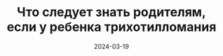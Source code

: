 ---
title: "Что следует знать родителям, если у ребенка трихотилломания"
layout: category
category_name: "Родителям"
date: 2024-03-19
permalink: "/categories/parents.html"
---